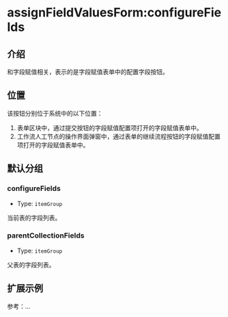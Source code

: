 # assignFieldValuesForm:configureFields

## 介绍

和字段赋值相关，表示的是字段赋值表单中的配置字段按钮。

## 位置

该按钮分别位于系统中的以下位置：

1. 表单区块中，通过提交按钮的字段赋值配置项打开的字段赋值表单中。
2. 工作流人工节点的操作界面弹窗中，通过表单的继续流程按钮的字段赋值配置项打开的字段赋值表单中。

## 默认分组

### configureFields

- Type: `itemGroup`

当前表的字段列表。

### parentCollectionFields

- Type: `itemGroup`

父表的字段列表。

## 扩展示例

参考：...
